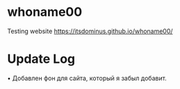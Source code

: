 # whoname00
Testing website
https://itsdominus.github.io/whoname00/

# Update Log

• Добавлен фон для сайта, который я забыл добавит. 
